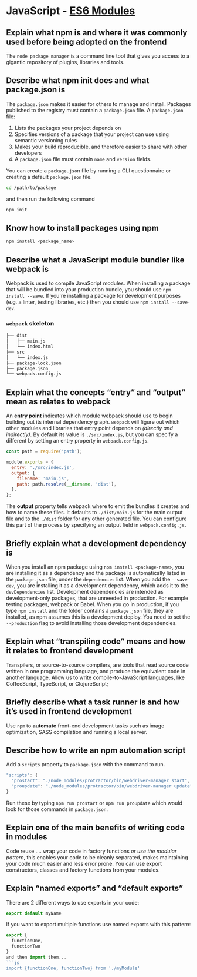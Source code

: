 # JavaScript - [ES6 Modules](https://www.theodinproject.com/paths/full-stack-javascript/courses/javascript/lessons/es6-modules)

## Explain what npm is and where it was commonly used before being adopted on the frontend
The `node package manager` is a command line tool that gives you access to a gigantic repository of plugins, libraries and tools.

## Describe what npm init does and what package.json is
The `package.json` makes it easier for others to manage and install. Packages published to the registry must contain a `package.json` file.
A `package.json` file:
1. Lists the packages your project depends on
2. Specifies versions of a package that your project can use using semantic versioning rules
3. Makes your build reproducible, and therefore easier to share with other developers
4. A `package.json` file must contain `name` and `version` fields.

You can create a `package.jso`n file by running a CLI questionnaire or creating a default `package.json` file.
```sh
cd /path/to/package
```
and then run the following command
```sh
npm init
```

## Know how to install packages using npm
```sh
npm install <package_name>
```

## Describe what a JavaScript module bundler like webpack is
Webpack is used to compile JavaScript modules. When installing a package that will be bundled into your production bundle, you should use `npm install --save`.
If you're installing a package for development purposes (e.g. a linter, testing libraries, etc.) then you should use `npm install --save-dev`.

### `webpack` skeleton
```sh
├── dist
│   ├── main.js
│   └── index.html
├── src
│   └── index.js
├── package-lock.json
├── package.json
└── webpack.config.js
```

## Explain what the concepts “entry” and “output” mean as relates to webpack
An **entry point** indicates which module webpack should use to begin building out its internal dependency graph. `webpack` will figure out which other modules and libraries that entry point depends on _(directly and indirectly)_. By default its value is `./src/index.js`, but you can specify a different by setting an entry property in `webpack.config.js`.
```js
const path = require('path');

module.exports = {
  entry: './src/index.js',
  output: {
    filename: 'main.js',
    path: path.resolve(__dirname, 'dist'),
  },
};
```
The **output** property tells webpack where to emit the bundles it creates and how to name these files. It defaults to `./dist/main.js` for the main output file and to the `./dist` folder for any other generated file. You can configure this part of the process by specifying an output field in `webpack.config.js`.

## Briefly explain what a development dependency is
When you install an npm package using `npm install <package-name>`, you are installing it as a dependency and the package is automatically listed in the `package.json` file, under the `dependencies` list. When you add the `--save-dev`, you are installing it as a development dependency, which adds it to the `devDependencies` list.
Development dependencies are intended as development-only packages, that are unneeded in production. For example testing packages, webpack or Babel.
When you go in production, if you type `npm install` and the folder contains a `package.json` file, they are installed, as npm assumes this is a development deploy.
You need to set the `--production` flag to avoid installing those development dependencies.

## Explain what “transpiling code” means and how it relates to frontend development
Transpilers, or source-to-source compilers, are tools that read source code written in one programming language, and produce the equivalent code in another language.
Allow us to write compile-to-JavaScript languages, like CoffeeScript, TypeScript, or ClojureScript;

## Briefly describe what a task runner is and how it’s used in frontend development
Use `npm` to **automate** front-end development tasks such as image optimization, SASS compilation and running a local server.

## Describe how to write an npm automation script
Add a `scripts` property to `package.json` with the command to run.
```js
"scripts": {
  "prostart": "./node_modules/protractor/bin/webdriver-manager start",
  "proupdate": "./node_modules/protractor/bin/webdriver-manager update"
}
```
Run these by typing `npm run prostart` or `npm run proupdate` which would look for those commands in `package.json`.
## Explain one of the main benefits of writing code in modules
Code reuse .... wrap your code in factory functions _or use the modular pattern_, this enables your code to be cleanly separated, makes maintaining your code much easier and less error prone. You can use export constructors, classes and factory functions from your modules.

## Explain “named exports” and “default exports”
There are 2 different ways to use exports in your code:
```js
export default myName
```
If you want to export multiple functions use named exports with this pattern:
```js
export {
  functionOne,
  functionTwo
}
and then import them...
```js
import {functionOne, functionTwo} from './myModule'
```
